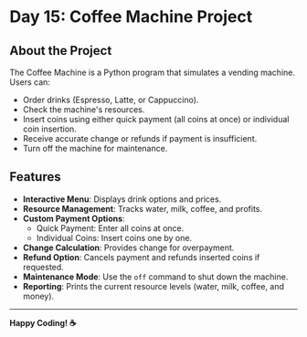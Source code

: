 # Day 15: Coffee Machine Project


## About the Project
The Coffee Machine is a Python program that simulates a vending machine. Users can:
- Order drinks (Espresso, Latte, or Cappuccino).
- Check the machine's resources.
- Insert coins using either quick payment (all coins at once) or individual coin insertion.
- Receive accurate change or refunds if payment is insufficient.
- Turn off the machine for maintenance.

## Features
- **Interactive Menu**: Displays drink options and prices.
- **Resource Management**: Tracks water, milk, coffee, and profits.
- **Custom Payment Options**:
  - Quick Payment: Enter all coins at once.
  - Individual Coins: Insert coins one by one.
- **Change Calculation**: Provides change for overpayment.
- **Refund Option**: Cancels payment and refunds inserted coins if requested.
- **Maintenance Mode**: Use the `off` command to shut down the machine.
- **Reporting**: Prints the current resource levels (water, milk, coffee, and money).

---

**Happy Coding! ☕**
